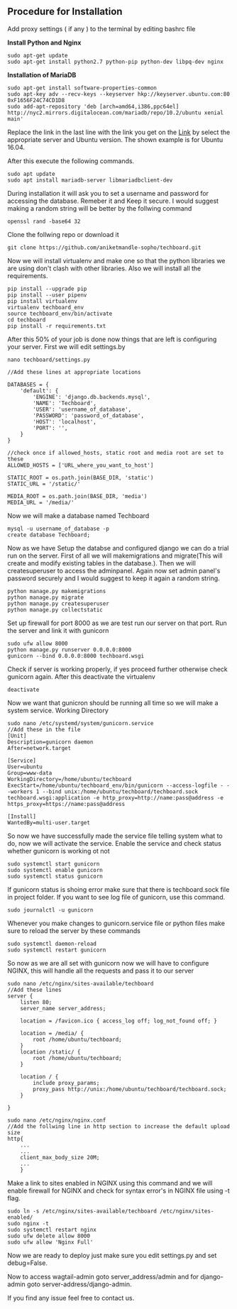 ## Procedure for Installation
Add proxy settings ( if any ) to the terminal by editing bashrc file

**Install Python and Nginx**
```
sudo apt-get update
sudo apt-get install python2.7 python-pip python-dev libpq-dev nginx
```
**Installation of MariaDB**

```
sudo apt-get install software-properties-common
sudo apt-key adv --recv-keys --keyserver hkp://keyserver.ubuntu.com:80 0xF1656F24C74CD1D8
sudo add-apt-repository 'deb [arch=amd64,i386,ppc64el] http://nyc2.mirrors.digitalocean.com/mariadb/repo/10.2/ubuntu xenial main'
```
Replace the link in the last line with the link you get on the [Link](https://downloads.mariadb.org/mariadb/repositories/)  by  select the appropriate server and Ubuntu version. The shown example is for Ubuntu 16.04.

After this execute the following commands.

```
sudo apt update
sudo apt install mariadb-server libmariadbclient-dev
```

During installation it will ask you to set a username and password for accessing the database. Remeber it and Keep it secure. I would suggest making a random string will be better by the follwing command
```
openssl rand -base64 32
```

Clone the follwing repo or download it
```
git clone https://github.com/aniketmandle-sopho/techboard.git
```
Now we will install virtualenv and make one so that the python libraries we are using don't clash with other libraries. Also we will install all the requirements.
``` 
pip install --upgrade pip
pip install --user pipenv
pip install virtualenv
virtualenv techboard_env
source techboard_env/bin/activate
cd techboard
pip install -r requirements.txt
```
After this 50% of your job is done now things that are left is configuring your server. First we will edit settings.by

```
nano techboard/settings.py

//Add these lines at appropriate locations

DATABASES = {
    'default': {
        'ENGINE': 'django.db.backends.mysql',
        'NAME': 'Techboard',
        'USER': 'username_of_database',
        'PASSWORD': 'password_of_database',
        'HOST': 'localhost',
        'PORT': '',
    }
}

//check once if allowed_hosts, static root and media root are set to these
ALLOWED_HOSTS = ['URL_where_you_want_to_host']

STATIC_ROOT = os.path.join(BASE_DIR, 'static')
STATIC_URL = '/static/'

MEDIA_ROOT = os.path.join(BASE_DIR, 'media')
MEDIA_URL = '/media/'

```
Now we will make a database named Techboard
```
mysql -u username_of_database -p
create database Techboard;
```
Now as we have Setup the databse and configured django we can do a trial run on the server. First of all we will makemigrations and migrate(This will create and modify existing tables in the database.). Then we will createsuperuser to access the adminpanel. Again now set admin panel's password securely and I would suggest to keep it again a random string.
``` 
python manage.py makemigrations
python manage.py migrate
python manage.py createsuperuser
python manage.py collectstatic
```
Set up firewall for port 8000 as we are test run our server on that port. Run the server and link it with gunicorn
```
sudo ufw allow 8000
python manage.py runserver 0.0.0.0:8000
gunicorn --bind 0.0.0.0:8000 techboard.wsgi
```

Check if server is working properly, if yes proceed further otherwise check gunicorn again. After this deactivate the virtualenv
```
deactivate
```
Now we want that gunicron should be running all time so we will make a system service.
Working Directory 
```
sudo nano /etc/systemd/system/gunicorn.service
//Add these in the file
[Unit]
Description=gunicorn daemon
After=network.target

[Service]
User=ubuntu
Group=www-data
WorkingDirectory=/home/ubuntu/techboard
ExecStart=/home/ubuntu/techboard_env/bin/gunicorn --access-logfile - --workers 1 --bind unix:/home/ubuntu/techboard/techboard.sock techboard.wsgi:application -e http_proxy=http://name:pass@address -e https_proxy=https://name:pass@address

[Install]
WantedBy=multi-user.target
```
So now we have successfully made the service file telling system what to do, now we will activate the service. Enable the service and check status whether gunicorn is working ot not

```
sudo systemctl start gunicorn
sudo systemctl enable gunicorn
sudo systemctl status gunicorn
```
If gunicorn status is shoing error make sure that there is techboard.sock file in project folder. If you want to see log file of gunicorn, use this command.
```
sudo journalctl -u gunicorn
```

Whenever you make changes to gunicorn.service file or python files make sure to reload the server by these commands
```
sudo systemctl daemon-reload
sudo systemctl restart gunicorn
```
So now as we are all set with gunicorn now we will have to configure NGINX, this will handle all the requests and pass it to our server
```
sudo nano /etc/nginx/sites-available/techboard
//Add these lines
server {
    listen 80;
    server_name server_address;

    location = /favicon.ico { access_log off; log_not_found off; }

    location = /media/ {
    	root /home/ubuntu/techboard;
    }
    location /static/ {
        root /home/ubuntu/techboard;
    }

    location / {
        include proxy_params;
        proxy_pass http://unix:/home/ubuntu/techboard/techboard.sock;
    }

}
```
```
sudo nano /etc/nginx/nginx.conf
//Add the follwing line in http section to increase the default upload size
http{
    ...
    ...
   	client_max_body_size 20M;
   	...
   	}
```
Make a link to sites enabled in NGINX using this command and we will enable firewall for NGINX and check for syntax error's in NGINX file using -t flag.
```
sudo ln -s /etc/nginx/sites-available/techboard /etc/nginx/sites-enabled/
sudo nginx -t
sudo systemctl restart nginx
sudo ufw delete allow 8000
sudo ufw allow 'Nginx Full'
```
Now we are ready to deploy just make sure you edit settings.py and set debug=False.

Now to access wagtail-admin goto server_address/admin and for django-admin goto server-address/django-admin.

If you find any issue feel free to contact us.
